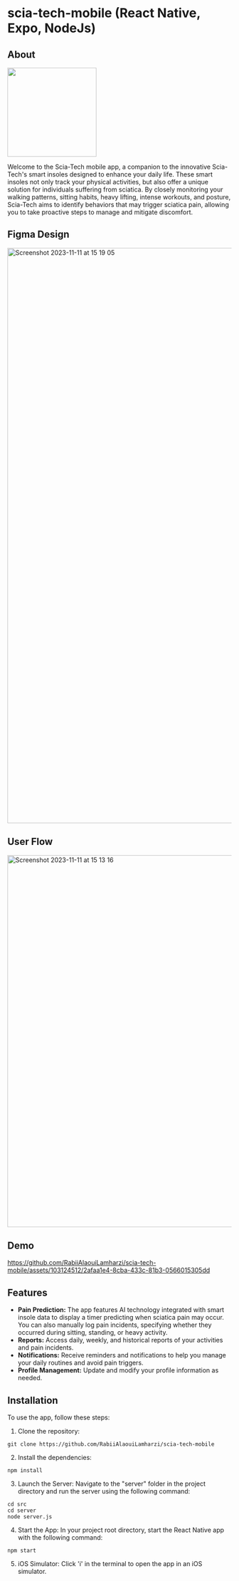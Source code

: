 # scia-tech-mobile (React Native, Expo, NodeJs)

## About

<img src="https://github.com/RabiiAlaouiLamharzi/scia-tech-mobile/assets/103124512/9c2ff3e0-213a-4b5a-8049-c3b1bf374099" width="200" height="200" />

Welcome to the Scia-Tech mobile app, a companion to the innovative Scia-Tech's smart insoles designed to enhance your daily life. These smart insoles not only track your physical activities, but also offer a unique solution for individuals suffering from sciatica. By closely monitoring your walking patterns, sitting habits, heavy lifting, intense workouts, and posture, Scia-Tech aims to identify behaviors that may trigger sciatica pain, allowing you to take proactive steps to manage and mitigate discomfort.

## Figma Design

<img width="1293" alt="Screenshot 2023-11-11 at 15 19 05" src="https://github.com/RabiiAlaouiLamharzi/scia-tech-mobile/assets/103124512/e8eb61f0-3781-411f-9a08-50c6c6bd0934">

## User Flow

<img width="836" alt="Screenshot 2023-11-11 at 15 13 16" src="https://github.com/RabiiAlaouiLamharzi/scia-tech-mobile/assets/103124512/d0ff2cc4-d024-407d-a7fb-35eda7418bd6">

## Demo

https://github.com/RabiiAlaouiLamharzi/scia-tech-mobile/assets/103124512/2afaa1e4-8cba-433c-81b3-0566015305dd

## Features

- **Pain Prediction:** The app features AI technology integrated with smart insole data to display a timer predicting when sciatica pain may occur. You can also manually log pain incidents, specifying whether they occurred during sitting, standing, or heavy activity.
- **Reports:** Access daily, weekly, and historical reports of your activities and pain incidents.
- **Notifications:** Receive reminders and notifications to help you manage your daily routines and avoid pain triggers.
- **Profile Management:** Update and modify your profile information as needed.

## Installation

To use the app, follow these steps:

1. Clone the repository:
   
```
git clone https://github.com/RabiiAlaouiLamharzi/scia-tech-mobile
```

2. Install the dependencies:

```
npm install
```

3. Launch the Server: Navigate to the "server" folder in the project directory and run the server using the following command:

```
cd src
cd server
node server.js
```

4. Start the App: In your project root directory, start the React Native app with the following command:

```
npm start
```

5. iOS Simulator: Click 'i' in the terminal to open the app in an iOS simulator.
